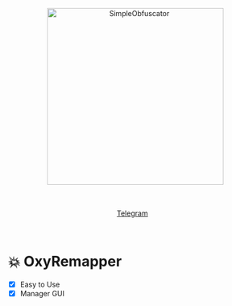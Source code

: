 <p align="center">
    <img width="350" height="350" src="https://i.imgur.com/JCqxqDc.png" alt="SimpleObfuscator">
    <br>
    <br>
    <br>
</p>

<p align="center">
    <a href="https://t.me/xOffset">Telegram</a>&nbsp;&nbsp;&nbsp;
</p>
<br>

# 💥 OxyRemapper
- [x] Easy to Use
- [x] Manager GUI
